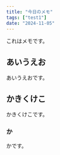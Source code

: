 ```yaml
---
title: "今日のメモ"
tags: ["test1"]
date: "2024-11-05"
---
```


これはメモです。

## あいうえお

あいうえおです。

## かきくけこ

かきくけこです。

### か

かです。
